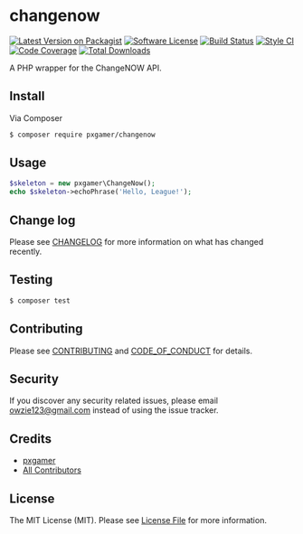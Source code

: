 # changenow

[![Latest Version on Packagist][ico-version]][link-packagist]
[![Software License][ico-license]](LICENSE.md)
[![Build Status][ico-travis]][link-travis]
[![Style CI][ico-styleci]][link-styleci]
[![Code Coverage][ico-code-quality]][link-code-quality]
[![Total Downloads][ico-downloads]][link-downloads]

A PHP wrapper for the ChangeNOW API.

## Install

Via Composer

```bash
$ composer require pxgamer/changenow
```

## Usage

```php
$skeleton = new pxgamer\ChangeNow();
echo $skeleton->echoPhrase('Hello, League!');
```

## Change log

Please see [CHANGELOG](CHANGELOG.md) for more information on what has changed recently.

## Testing

```bash
$ composer test
```

## Contributing

Please see [CONTRIBUTING](CONTRIBUTING.md) and [CODE_OF_CONDUCT](CODE_OF_CONDUCT.md) for details.

## Security

If you discover any security related issues, please email owzie123@gmail.com instead of using the issue tracker.

## Credits

- [pxgamer][link-author]
- [All Contributors][link-contributors]

## License

The MIT License (MIT). Please see [License File](LICENSE.md) for more information.

[ico-version]: https://img.shields.io/packagist/v/pxgamer/changenow.svg?style=flat-square
[ico-license]: https://img.shields.io/badge/license-MIT-brightgreen.svg?style=flat-square
[ico-travis]: https://img.shields.io/travis/pxgamer/changenow/master.svg?style=flat-square
[ico-styleci]: https://styleci.io/repos/127434976/shield
[ico-code-quality]: https://img.shields.io/codecov/c/github/pxgamer/changenow.svg?style=flat-square
[ico-downloads]: https://img.shields.io/packagist/dt/pxgamer/changenow.svg?style=flat-square

[link-packagist]: https://packagist.org/packages/pxgamer/changenow
[link-travis]: https://travis-ci.org/pxgamer/changenow
[link-styleci]: https://styleci.io/repos/127434976
[link-code-quality]: https://codecov.io/gh/pxgamer/changenow
[link-downloads]: https://packagist.org/packages/pxgamer/changenow
[link-author]: https://github.com/pxgamer
[link-contributors]: ../../contributors
